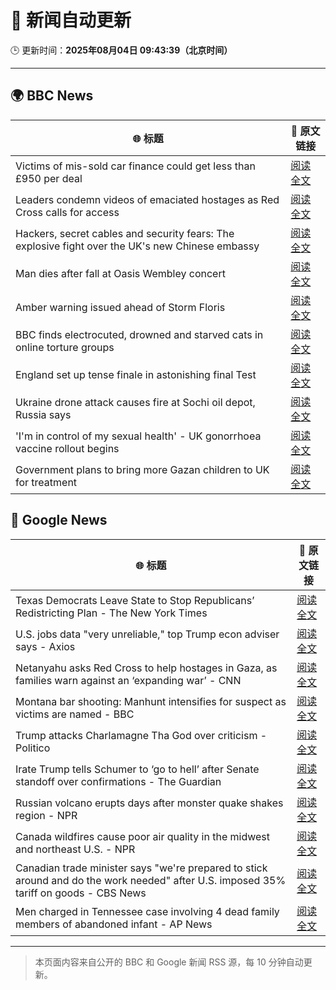 # 🧠 新闻自动更新

🕒 更新时间：**2025年08月04日 09:43:39（北京时间）**

---

## 🌍 BBC News

| 🌐 标题 | 🔗 原文链接 |
|--------|-------------|
| Victims of mis-sold car finance could get less than £950 per deal | [阅读全文](https://www.bbc.com/news/articles/cgjy29zql25o?at_medium=RSS&at_campaign=rss) |
| Leaders condemn videos of emaciated hostages as Red Cross calls for access | [阅读全文](https://www.bbc.com/news/articles/crr2dwn7q40o?at_medium=RSS&at_campaign=rss) |
| Hackers, secret cables and security fears: The explosive fight over the UK's new Chinese embassy | [阅读全文](https://www.bbc.com/news/articles/c3v3rygdrryo?at_medium=RSS&at_campaign=rss) |
| Man dies after fall at Oasis Wembley concert | [阅读全文](https://www.bbc.com/news/articles/cwy3j93xekmo?at_medium=RSS&at_campaign=rss) |
| Amber warning issued ahead of Storm Floris | [阅读全文](https://www.bbc.com/news/articles/c4gq3n049jno?at_medium=RSS&at_campaign=rss) |
| BBC finds electrocuted, drowned and starved cats in online torture groups | [阅读全文](https://www.bbc.com/news/articles/c5yp9w5kyw7o?at_medium=RSS&at_campaign=rss) |
| England set up tense finale in astonishing final Test | [阅读全文](https://www.bbc.com/sport/cricket/articles/cn92vgq2x9xo?at_medium=RSS&at_campaign=rss) |
| Ukraine drone attack causes fire at Sochi oil depot, Russia says | [阅读全文](https://www.bbc.com/news/articles/ckglyv396ppo?at_medium=RSS&at_campaign=rss) |
| 'I'm in control of my sexual health' - UK gonorrhoea vaccine rollout begins | [阅读全文](https://www.bbc.com/news/articles/cgkrx6dnkkeo?at_medium=RSS&at_campaign=rss) |
| Government plans to bring more Gazan children to UK for treatment | [阅读全文](https://www.bbc.com/news/articles/cr4e641p41po?at_medium=RSS&at_campaign=rss) |

## 📰 Google News

| 🌐 标题 | 🔗 原文链接 |
|--------|-------------|
| Texas Democrats Leave State to Stop Republicans’ Redistricting Plan - The New York Times | [阅读全文](https://news.google.com/rss/articles/CBMikgFBVV95cUxPaWxILTlNTXVkYVc5TjhJQklBS2Ntd0QwakxDd1A5UGl0VTd2TVVwTjhMRXJXcGF1VWp1RWtZX04xeXYwZ1hWTTBxUndncFh0MVh3Zmc1NlBPQ014cDJMZ18zWDVTMGVCaGFUa3ZwX24ycEtKUnc2bUdNeVFCcHk4eHIzU3VrVmhvMFpzeG1iMUxUdw?oc=5) |
| U.S. jobs data "very unreliable," top Trump econ adviser says - Axios | [阅读全文](https://news.google.com/rss/articles/CBMidEFVX3lxTE5jT2xQbXJOMHB3RHRSY2lDX3BlWjg1RUJhekkyV0M0bDJCOWxBWl9Ca3pMbW1TQWdTZ1A1aXNBN2NNcW5FN0g2ZVZyQlNHWXoxbS11VnczVjkyVkVONW1yTnlkdHQtRGlPYjF4UmFiNmd3Zjcx?oc=5) |
| Netanyahu asks Red Cross to help hostages in Gaza, as families warn against an ‘expanding war’ - CNN | [阅读全文](https://news.google.com/rss/articles/CBMijwFBVV95cUxQd244d0hLbDBWSGM0VmhUcUVZTy1LdUVqREFDN0xwMXZYMzdpZVBBODdETGJUcFdRNXFfRkdfbFREU2JNTGhZOGpSZDNHUWNHTXhBZk8zY1p5QlBvQnFvUUZYYk5uQVl0SjluSWlscUlKdTBnSmFiMndpaWdvbXZJTHprUWZZVEg3akZMQ2toUdIBlAFBVV95cUxPenpVSEFVbDBLLWZHTTJzdUlEWFJPcVR2SzMzbzlzQTR5VTJjWnF5SU9xVnF0dkRSSERSWmJ2TGh5TUphbmJqajF2bU5iVEtlTGVuRGFGZVNITjRWLWpTT1lNcEpDc2xiVTdqaTdOUWN3d180QXhkSlVnd0VwX3B5NVUtYlVUWGw4cEhZRmhyRmY4cWo3?oc=5) |
| Montana bar shooting: Manhunt intensifies for suspect as victims are named - BBC | [阅读全文](https://news.google.com/rss/articles/CBMiWkFVX3lxTFBrek13YkU3Q0NjZ0xBakdsdVN3bWJtM2RSaXNYdE5OaUVPUDNTN18zbGVJZTFUbkE3SkdTcTlnbHlGY3B1N0JEX0JlQmZxSW1wWnZKRmhvTHo1Z9IBX0FVX3lxTE8tdUxyVVdhbFpyZjdXYUJ4OWxLaDVGWnN0UVF2bHpUUjE4R0FJXzhFVUxndTNyUDNtVUdFT0tQb0Y3VE1FTWtBWXNnTmJGYnAzOEg4ZUk1Vmx2c2J4WnJR?oc=5) |
| Trump attacks Charlamagne Tha God over criticism - Politico | [阅读全文](https://news.google.com/rss/articles/CBMinwFBVV95cUxQREZXVVYxam1PWXZmQjVlNEdKTUViSm96TWFPdEZyNWhEZ1VMNktJR2tHaldyeENTUjRXUnhpUkN1TFRHMjR0YUJNal9UaFRiNnVreXRFNF81QUI1eTB4Yi1rVUFPVXBtY3Rwa3M5aVhiMkNpNXJGMW5qejltOUtwcDlkaThtbjJUSFVGejFMa21wM2dsVi0taGFGTHd1Rnc?oc=5) |
| Irate Trump tells Schumer to ‘go to hell’ after Senate standoff over confirmations - The Guardian | [阅读全文](https://news.google.com/rss/articles/CBMickFVX3lxTE9VU3NpZU9hbXJDeGtQSHJPM1BjbVdwSU01QW91U0hoU1ExMHJDN3hBR25JZEpUaXluemNyX3hUMGx1b1I2NzY2RVRUZXJsaUR4WFgzc1gtXzhfWUdBWDVCbXlFcS10VWt1MlBjV3BGNGpfQQ?oc=5) |
| Russian volcano erupts days after monster quake shakes region - NPR | [阅读全文](https://news.google.com/rss/articles/CBMinwFBVV95cUxPazk5dVJqczZENDBJT2tVY1c0dmxOYlhwdUJXb29uYlJTTHVwUzhCYVVvUGdnZHhyajBQMkthZTB0U3BILWNHU0lsdF96TWhUN1Y0MjluSldSa0hSNFo4ekJBeUk1SHcxNDFDUEtpTkFRM0tER2NIRDc4R0tyV0ZNckhwWS1KY2U5bXlBMjNpN3ZYOWdBVTdaWGNQXzJIZVU?oc=5) |
| Canada wildfires cause poor air quality in the midwest and northeast U.S. - NPR | [阅读全文](https://news.google.com/rss/articles/CBMiswFBVV95cUxPcmxhNElBRVBmM0J2WUNBaW5TSzkxVlBOMU0tVUtfMG9POGJjSV9nUWE2VXR6VUxCTC00bkJJMWFSNWZYR0ZCVnQxOG9VVUUzaFg4ZlZOVG40TlFIclQ2ZFVldXdUdjRPOWpUQkZnOThlZm1qTFBXUnBtV0ZIc20zRmpWZjRTSl9YU1Y4QXAyX01NVWxnLUwwWUQxcktBdzdHMFVoODNCTTczY29Da0o0MXFwYw?oc=5) |
| Canadian trade minister says "we're prepared to stick around and do the work needed" after U.S. imposed 35% tariff on goods - CBS News | [阅读全文](https://news.google.com/rss/articles/CBMiiwFBVV95cUxPUVlELWt1ejhqZ3NjNlJ5M3ZHRjJfUHk2Nm9ELUk3SHhwTDJ6SkdkS1FqTXVkQXVTZ1lMMVowekg0a0tLZ2VIQWMwWWVlRzVNUWJOckthVEpINUQ4YmViQnBpeHZsT2R5TFA1ZmRBZXdvamtuem42cXdyT0RLd0dmWlRzV3FVSFV3Y0RZ0gGQAUFVX3lxTFBrdko5YnhuUU52Q25tcmptSHZFX1lJNjg5WGVGeTN1cV9VQ1hJNmgya2hqVFR1bi1uRkFUanlGMWZ3OUtneE1tcV83VjF0Njh3NmhGX1huZDFvaEx0empIeVJNRE5QVnkxRzAzcTNMMF9aWFRCaWt2X0RmVDFsbGUwTXlTUVMwQjh4Q1BUY3RlZA?oc=5) |
| Men charged in Tennessee case involving 4 dead family members of abandoned infant - AP News | [阅读全文](https://news.google.com/rss/articles/CBMirAFBVV95cUxPcVlWZG1vMXdjMXJFVWZsWlhpNEFJT3h0Tm4yT1I3V2RLRFZpQUo1QkhrUHppZEFBYjhwWnFHSmVLNTZCUHRvYU9wbXJhd3lQV2VFUGFBS04wYWhLNXRMOENDS2R1TEdTTnNGc2w4RFZGRnNjQ3J1V3VpZGVraHJuaC1yaDl5WDJhQW93eW80VFBZM3RyN3JwZkp6Qml6MkluX1d6Z1dRWnNUNUt4?oc=5) |

---
> 本页面内容来自公开的 BBC 和 Google 新闻 RSS 源，每 10 分钟自动更新。